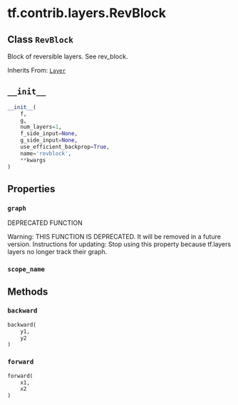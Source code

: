 <div itemscope itemtype="http://developers.google.com/ReferenceObject">
<meta itemprop="name" content="tf.contrib.layers.RevBlock" />
<meta itemprop="path" content="Stable" />
<meta itemprop="property" content="graph"/>
<meta itemprop="property" content="scope_name"/>
<meta itemprop="property" content="__init__"/>
<meta itemprop="property" content="backward"/>
<meta itemprop="property" content="forward"/>
</div>

# tf.contrib.layers.RevBlock

## Class `RevBlock`

Block of reversible layers. See rev_block.

Inherits From: [`Layer`](../../../tf/layers/Layer.md)

<!-- Placeholder for "Used in" -->


<h2 id="__init__"><code>__init__</code></h2>

``` python
__init__(
    f,
    g,
    num_layers=1,
    f_side_input=None,
    g_side_input=None,
    use_efficient_backprop=True,
    name='revblock',
    **kwargs
)
```






## Properties

<h3 id="graph"><code>graph</code></h3>

DEPRECATED FUNCTION

Warning: THIS FUNCTION IS DEPRECATED. It will be removed in a future version.
Instructions for updating:
Stop using this property because tf.layers layers no longer track their graph.

<h3 id="scope_name"><code>scope_name</code></h3>






## Methods

<h3 id="backward"><code>backward</code></h3>

``` python
backward(
    y1,
    y2
)
```




<h3 id="forward"><code>forward</code></h3>

``` python
forward(
    x1,
    x2
)
```







